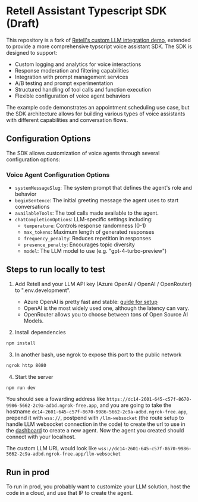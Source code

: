 # Retell Assistant Typescript SDK (Draft)

This repository is a fork of [Retell's custom LLM integration demo](https://github.com/RetellAI/retell-custom-llm-node-demo), extended to provide a more comprehensive typscript voice assistant SDK. The SDK is designed to support:

- Custom logging and analytics for voice interactions
- Response moderation and filtering capabilities
- Integration with prompt management services
- A/B testing and prompt experimentation
- Structured handling of tool calls and function execution
- Flexible configuration of voice agent behaviors

The example code demonstrates an appointment scheduling use case, but the SDK architecture allows for building various types of voice assistants with different capabilities and conversation flows.

## Configuration Options

The SDK allows customization of voice agents through several configuration options:

### Voice Agent Configuration Options

- `systemMessageSlug`: The system prompt that defines the agent's role and behavior
- `beginSentence`: The initial greeting message the agent uses to start conversations
- `availableTools`: The tool calls made available to the agent.
- `chatCompletionOptions`: LLM-specific settings including:
  - `temperature`: Controls response randomness (0-1)
  - `max_tokens`: Maximum length of generated responses
  - `frequency_penalty`: Reduces repetition in responses
  - `presence_penalty`: Encourages topic diversity
  - `model`: The LLM model to use (e.g. "gpt-4-turbo-preview")

## Steps to run locally to test

1. Add Retell and your LLM API key (Azure OpenAI / OpenAI / OpenRouter) to ".env.development".

   - Azure OpenAI is pretty fast and stable: [guide for setup](https://docs.retellai.com/guide/azure-open-ai)
   - OpenAI is the most widely used one, although the latency can vary.
   - OpenRouter allows you to choose between tons of Open Source AI Models.

2. Install dependencies

```bash
npm install
```

3. In another bash, use ngrok to expose this port to the public network

```bash
ngrok http 8080
```

4. Start the server

```bash
npm run dev
```

You should see a fowarding address like
`https://dc14-2601-645-c57f-8670-9986-5662-2c9a-adbd.ngrok-free.app`, and you
are going to take the hostname `dc14-2601-645-c57f-8670-9986-5662-2c9a-adbd.ngrok-free.app`, prepend it with `wss://`, postpend with
`/llm-websocket` (the route setup to handle LLM websocket connection in the code) to create the url to use in the [dashboard](https://beta.retellai.com/dashboard) to create a new agent. Now
the agent you created should connect with your localhost.

The custom LLM URL would look like
`wss://dc14-2601-645-c57f-8670-9986-5662-2c9a-adbd.ngrok-free.app/llm-websocket`

## Run in prod

To run in prod, you probably want to customize your LLM solution, host the code
in a cloud, and use that IP to create the agent.
